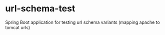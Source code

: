 # url-schema-test
Spring Boot application for testing url schema variants (mapping apache to tomcat urls)
